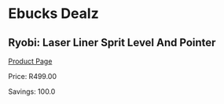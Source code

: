 
# Ebucks Dealz
## Ryobi: Laser Liner Sprit Level And Pointer
[Product Page](https://www.ebucks.com/web/shop/productSelected.do?prodId=315069772&catId=370101825)

Price: R499.00

Savings: 100.0


	